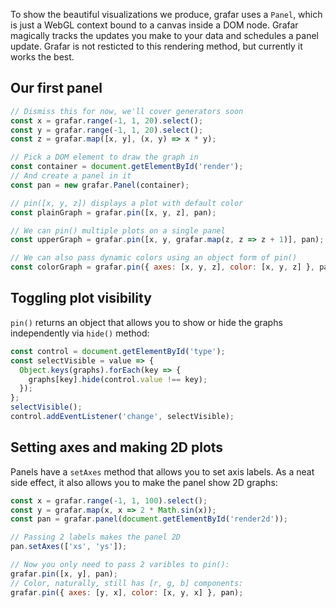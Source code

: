 To show the beautiful visualizations we produce, grafar uses a `Panel`, which is just a WebGL context bound to a canvas inside a DOM node. Grafar magically tracks the updates you make to your data and schedules a panel update. Grafar is not resticted to this rendering method, but currently it works the best.

## Our first panel

<div data-sample>
  <div id="render"></div>
</div>

```js
// Dismiss this for now, we'll cover generators soon
const x = grafar.range(-1, 1, 20).select();
const y = grafar.range(-1, 1, 20).select();
const z = grafar.map([x, y], (x, y) => x * y);

// Pick a DOM element to draw the graph in
const container = document.getElementById('render');
// And create a panel in it
const pan = new grafar.Panel(container);

// pin([x, y, z]) displays a plot with default color
const plainGraph = grafar.pin([x, y, z], pan);

// We can pin() multiple plots on a single panel
const upperGraph = grafar.pin([x, y, grafar.map(z, z => z + 1)], pan);

// We can also pass dynamic colors using an object form of pin()
const colorGraph = grafar.pin({ axes: [x, y, z], color: [x, y, z] }, pan);
```

## Toggling plot visibility

`pin()` returns an object that allows you to show or hide the graphs independently via `hide()` method:

```js
const control = document.getElementById('type');
const selectVisible = value => {
  Object.keys(graphs).forEach(key => {
    graphs[key].hide(control.value !== key);
  });
};
selectVisible();
control.addEventListener('change', selectVisible);
```

## Setting axes and making 2D plots

Panels have a `setAxes` method that allows you to set axis labels. As a neat side effect, it also allows you to make the panel show 2D graphs:

<div data-sample>
  <div id="render2d"></div>
</div>

```js
const x = grafar.range(-1, 1, 100).select();
const y = grafar.map(x, x => 2 * Math.sin(x));
const pan = grafar.panel(document.getElementById('render2d'));

// Passing 2 labels makes the panel 2D
pan.setAxes(['xs', 'ys']);

// Now you only need to pass 2 varibles to pin():
grafar.pin([x, y], pan);
// Color, naturally, still has [r, g, b] components:
grafar.pin({ axes: [y, x], color: [x, y, x] }, pan);
```
